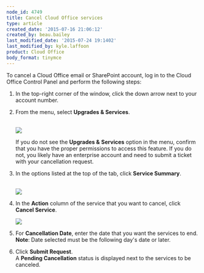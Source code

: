 ```yaml
---
node_id: 4749
title: Cancel Cloud Office services
type: article
created_date: '2015-07-16 21:06:12'
created_by: beau.bailey
last_modified_date: '2015-07-24 19:1402'
last_modified_by: kyle.laffoon
product: Cloud Office
body_format: tinymce
---
```


To cancel a Cloud Office email or SharePoint account, log in to the
Cloud Office Control Panel and perform the following steps:

1.  In the top-right corner of the window, click the down arrow next to
    your account number.
2.  From the menu, select **Upgrades & Services**.<br>
     <br>

    ![](/knowledge_center/sites/default/files/field/image/Cancel%20Services%201_1a.png)

    If you do not see the **Upgrades &** **Services** option in the
    menu, confirm that you have the proper permissions to access this
    feature. If you do not, you likely have an enterprise account and
    need to submit a ticket with your cancellation request.  

3.  In the options listed at the top of the tab, click **Service
    Summary**.<br>
     <br>

    ![](/knowledge_center/sites/default/files/field/image/Cancel%20Services%202_0a.png)<br>
      
4.  In the **Action** column of the service that you want to cancel,
    click **Cancel Service**.

    ![](/knowledge_center/sites/default/files/field/image/Cancel%20Services%203a.png)

5.  For **Cancellation Date**, enter the date that you want the services
    to end.<br>
     **Note**: Date selected must be the following day's date or later.<br>
      
6.  Click **Submit Request**.<br>
     A **Pending Cancellation** status is displayed next to the services
    to be canceled.

 

